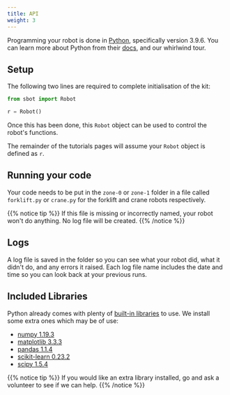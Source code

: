 ```yaml
---
title: API
weight: 3
---
```


Programming your robot is done in [Python](https://www.python.org/),
specifically version 3.9.6. You can learn more about Python from their
[docs](https://docs.python.org/3/), and our whirlwind tour.

## Setup

The following two lines are required to complete initialisation of the
kit:

``` python
from sbot import Robot

r = Robot()
```

Once this has been done, this `Robot` object can be used to control the
robot's functions.

The remainder of the tutorials pages will assume your `Robot` object is
defined as `r`.

## Running your code

Your code needs to be put in the `zone-0` or `zone-1` folder in a file called
`forklift.py` or `crane.py` for the forklift and crane robots respectively.

{{% notice tip %}}
If this file is missing or incorrectly named, your robot won't do
anything. No log file will be created.
{{% /notice %}}

## Logs

A log file is saved in the folder so you can see what your robot did,
what it didn't do, and any errors it raised. Each log file name includes
the date and time so you can look back at your previous runs.

## Included Libraries

Python already comes with plenty of [built-in
libraries](https://docs.python.org/3.9/py-modindex.html) to use. We
install some extra ones which may be of use:

- [numpy 1.19.3](https://pypi.org/project/numpy/1.19.3/)
- [matplotlib 3.3.3](https://pypi.org/project/matplotlib/3.3.3/)
- [pandas 1.1.4](https://pypi.org/project/pandas/1.1.4/)
- [scikit-learn 0.23.2](https://pypi.org/project/scikit-learn/0.23.2/)
- [scipy 1.5.4](https://pypi.org/project/scipy/1.5.4/)

{{% notice tip %}}
If you would like an extra library installed, go and ask a volunteer to
see if we can help.
{{% /notice %}}
